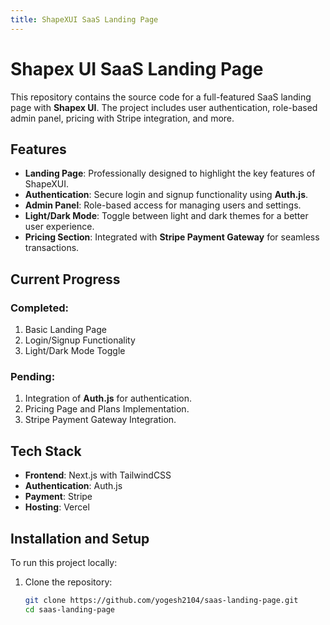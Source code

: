 ```yaml
---
title: ShapeXUI SaaS Landing Page
---
```


# Shapex UI SaaS Landing Page

This repository contains the source code for a full-featured SaaS landing page with **Shapex UI**. The project includes user authentication, role-based admin panel, pricing with Stripe integration, and more.

## Features

- **Landing Page**: Professionally designed to highlight the key features of ShapeXUI.
- **Authentication**: Secure login and signup functionality using **Auth.js**.
- **Admin Panel**: Role-based access for managing users and settings.
- **Light/Dark Mode**: Toggle between light and dark themes for a better user experience.
- **Pricing Section**: Integrated with **Stripe Payment Gateway** for seamless transactions.

## Current Progress

### Completed:
1. Basic Landing Page
2. Login/Signup Functionality
3. Light/Dark Mode Toggle

### Pending:
1. Integration of **Auth.js** for authentication.
2. Pricing Page and Plans Implementation.
3. Stripe Payment Gateway Integration.

## Tech Stack

- **Frontend**: Next.js with TailwindCSS
- **Authentication**: Auth.js
- **Payment**: Stripe
- **Hosting**: Vercel

## Installation and Setup

To run this project locally:

1. Clone the repository:
   ```bash
   git clone https://github.com/yogesh2104/saas-landing-page.git
   cd saas-landing-page
